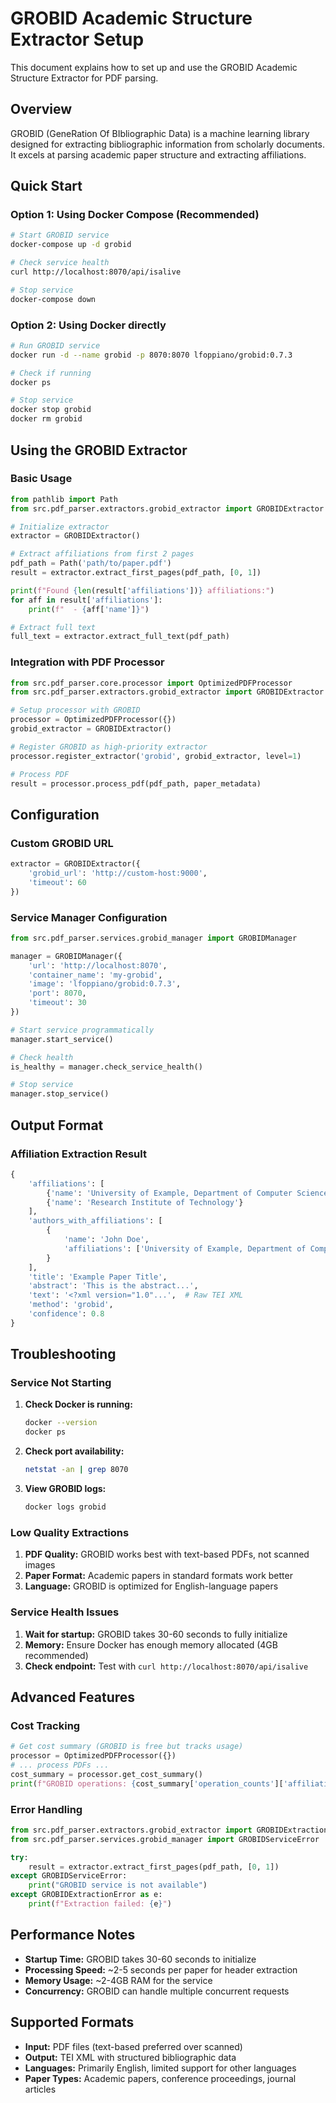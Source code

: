 # GROBID Academic Structure Extractor Setup

This document explains how to set up and use the GROBID Academic Structure Extractor for PDF parsing.

## Overview

GROBID (GeneRation Of BIbliographic Data) is a machine learning library designed for extracting bibliographic information from scholarly documents. It excels at parsing academic paper structure and extracting affiliations.

## Quick Start

### Option 1: Using Docker Compose (Recommended)

```bash
# Start GROBID service
docker-compose up -d grobid

# Check service health
curl http://localhost:8070/api/isalive

# Stop service
docker-compose down
```

### Option 2: Using Docker directly

```bash
# Run GROBID service
docker run -d --name grobid -p 8070:8070 lfoppiano/grobid:0.7.3

# Check if running
docker ps

# Stop service
docker stop grobid
docker rm grobid
```

## Using the GROBID Extractor

### Basic Usage

```python
from pathlib import Path
from src.pdf_parser.extractors.grobid_extractor import GROBIDExtractor

# Initialize extractor
extractor = GROBIDExtractor()

# Extract affiliations from first 2 pages
pdf_path = Path('path/to/paper.pdf')
result = extractor.extract_first_pages(pdf_path, [0, 1])

print(f"Found {len(result['affiliations'])} affiliations:")
for aff in result['affiliations']:
    print(f"  - {aff['name']}")

# Extract full text
full_text = extractor.extract_full_text(pdf_path)
```

### Integration with PDF Processor

```python
from src.pdf_parser.core.processor import OptimizedPDFProcessor
from src.pdf_parser.extractors.grobid_extractor import GROBIDExtractor

# Setup processor with GROBID
processor = OptimizedPDFProcessor({})
grobid_extractor = GROBIDExtractor()

# Register GROBID as high-priority extractor
processor.register_extractor('grobid', grobid_extractor, level=1)

# Process PDF
result = processor.process_pdf(pdf_path, paper_metadata)
```

## Configuration

### Custom GROBID URL

```python
extractor = GROBIDExtractor({
    'grobid_url': 'http://custom-host:9000',
    'timeout': 60
})
```

### Service Manager Configuration

```python
from src.pdf_parser.services.grobid_manager import GROBIDManager

manager = GROBIDManager({
    'url': 'http://localhost:8070',
    'container_name': 'my-grobid',
    'image': 'lfoppiano/grobid:0.7.3',
    'port': 8070,
    'timeout': 30
})

# Start service programmatically
manager.start_service()

# Check health
is_healthy = manager.check_service_health()

# Stop service
manager.stop_service()
```

## Output Format

### Affiliation Extraction Result

```python
{
    'affiliations': [
        {'name': 'University of Example, Department of Computer Science'},
        {'name': 'Research Institute of Technology'}
    ],
    'authors_with_affiliations': [
        {
            'name': 'John Doe',
            'affiliations': ['University of Example, Department of Computer Science']
        }
    ],
    'title': 'Example Paper Title',
    'abstract': 'This is the abstract...',
    'text': '<?xml version="1.0"...',  # Raw TEI XML
    'method': 'grobid',
    'confidence': 0.8
}
```

## Troubleshooting

### Service Not Starting

1. **Check Docker is running:**
   ```bash
   docker --version
   docker ps
   ```

2. **Check port availability:**
   ```bash
   netstat -an | grep 8070
   ```

3. **View GROBID logs:**
   ```bash
   docker logs grobid
   ```

### Low Quality Extractions

1. **PDF Quality:** GROBID works best with text-based PDFs, not scanned images
2. **Paper Format:** Academic papers in standard formats work better
3. **Language:** GROBID is optimized for English-language papers

### Service Health Issues

1. **Wait for startup:** GROBID takes 30-60 seconds to fully initialize
2. **Memory:** Ensure Docker has enough memory allocated (4GB recommended)
3. **Check endpoint:** Test with `curl http://localhost:8070/api/isalive`

## Advanced Features

### Cost Tracking

```python
# Get cost summary (GROBID is free but tracks usage)
processor = OptimizedPDFProcessor({})
# ... process PDFs ...
cost_summary = processor.get_cost_summary()
print(f"GROBID operations: {cost_summary['operation_counts']['affiliation_extraction']}")
```

### Error Handling

```python
from src.pdf_parser.extractors.grobid_extractor import GROBIDExtractionError
from src.pdf_parser.services.grobid_manager import GROBIDServiceError

try:
    result = extractor.extract_first_pages(pdf_path, [0, 1])
except GROBIDServiceError:
    print("GROBID service is not available")
except GROBIDExtractionError as e:
    print(f"Extraction failed: {e}")
```

## Performance Notes

- **Startup Time:** GROBID takes 30-60 seconds to initialize
- **Processing Speed:** ~2-5 seconds per paper for header extraction
- **Memory Usage:** ~2-4GB RAM for the service
- **Concurrency:** GROBID can handle multiple concurrent requests

## Supported Formats

- **Input:** PDF files (text-based preferred over scanned)
- **Output:** TEI XML with structured bibliographic data
- **Languages:** Primarily English, limited support for other languages
- **Paper Types:** Academic papers, conference proceedings, journal articles